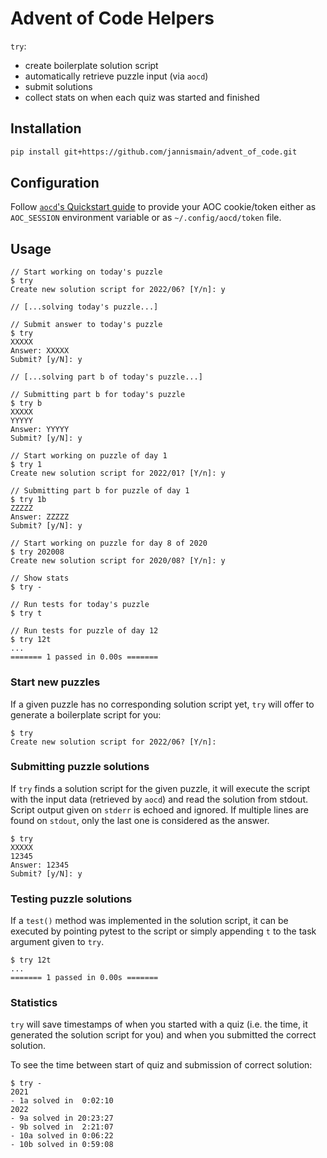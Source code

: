 # Advent of Code Helpers

`try`:

* create boilerplate solution script
* automatically retrieve puzzle input (via `aocd`)
* submit solutions
* collect stats on when each quiz was started and finished

## Installation

```sh
pip install git+https://github.com/jannismain/advent_of_code.git
```

## Configuration

Follow [`aocd`'s Quickstart guide](https://github.com/wimglenn/advent-of-code-data) to provide your AOC cookie/token either as `AOC_SESSION` environment variable or as `~/.config/aocd/token` file.

## Usage

```console
// Start working on today's puzzle
$ try
Create new solution script for 2022/06? [Y/n]: y

// [...solving today's puzzle...]

// Submit answer to today's puzzle
$ try
XXXXX
Answer: XXXXX
Submit? [y/N]: y

// [...solving part b of today's puzzle...]

// Submitting part b for today's puzzle
$ try b
XXXXX
YYYYY
Answer: YYYYY
Submit? [y/N]: y

// Start working on puzzle of day 1
$ try 1
Create new solution script for 2022/01? [Y/n]: y

// Submitting part b for puzzle of day 1
$ try 1b
ZZZZZ
Answer: ZZZZZ
Submit? [y/N]: y

// Start working on puzzle for day 8 of 2020
$ try 202008
Create new solution script for 2020/08? [Y/n]: y

// Show stats
$ try -

// Run tests for today's puzzle
$ try t

// Run tests for puzzle of day 12
$ try 12t
...
======= 1 passed in 0.00s =======
```

### Start new puzzles

If a given puzzle has no corresponding solution script yet, `try` will offer to generate a boilerplate script for you:

```console
$ try
Create new solution script for 2022/06? [Y/n]:
```

### Submitting puzzle solutions

If `try` finds a solution script for the given puzzle, it will execute the script with the input data (retrieved by `aocd`) and read the solution from stdout. Script output given on `stderr` is echoed and ignored. If multiple lines are found on `stdout`, only the last one is considered as the answer.

```console
$ try
XXXXX
12345
Answer: 12345
Submit? [y/N]: y
```

### Testing puzzle solutions

If a `test()` method was implemented in the solution script, it can be executed by pointing pytest to the script or simply appending `t` to the task argument given to `try`.

```console
$ try 12t
...
======= 1 passed in 0.00s =======
```

### Statistics

`try` will save timestamps of when you started with a quiz (i.e. the time, it generated the solution script for you) and when you submitted the correct solution.

To see the time between start of quiz and submission of correct solution:

```console
$ try -
2021
- 1a solved in  0:02:10
2022
- 9a solved in 20:23:27
- 9b solved in  2:21:07
- 10a solved in 0:06:22
- 10b solved in 0:59:08
```
